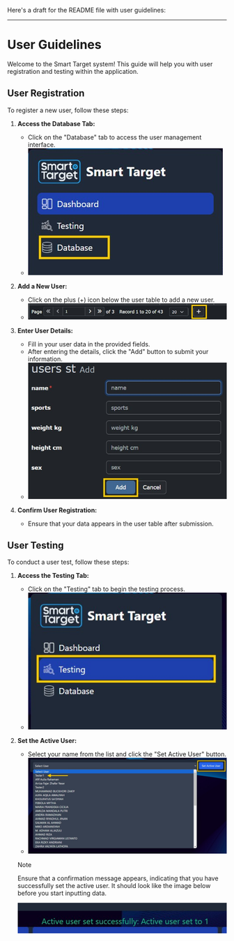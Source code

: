 Here's a draft for the README file with user guidelines:

---

# User Guidelines

Welcome to the Smart Target system! This guide will help you with user registration and testing within the application.

## User Registration

To register a new user, follow these steps:

1. **Access the Database Tab:**
   - Click on the "Database" tab to access the user management interface.
   - ![Access Database](Images/userguide1.jpg)

2. **Add a New User:**
   - Click on the plus (+) icon below the user table to add a new user.
   - ![Add User](Images/userguide2.jpg)

3. **Enter User Details:**
   - Fill in your user data in the provided fields.
   - After entering the details, click the "Add" button to submit your information.
   - ![Enter Details](Images/userguide5.jpg)

4. **Confirm User Registration:**
   - Ensure that your data appears in the user table after submission.

## User Testing

To conduct a user test, follow these steps:

1. **Access the Testing Tab:**
   - Click on the "Testing" tab to begin the testing process.
   - ![Access Testing](Images/userguide4.jpg)

2. **Set the Active User:**
   - Select your name from the list and click the "Set Active User" button.
   - ![Set Active User](Images/userguide3.jpg)

   > [!NOTE]
   > Ensure that a confirmation message appears, indicating that you have successfully set the active user. It should look like the image below before you start inputting data.
   > 
   > ![Confirmation](Images/userguide6.jpg)
